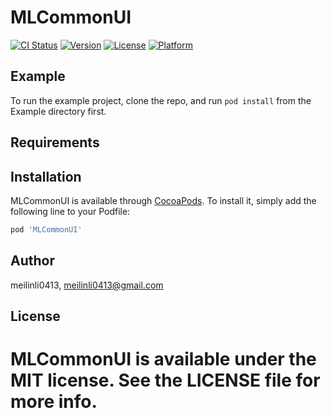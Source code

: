 # MLCommonUI

[![CI Status](https://img.shields.io/travis/meilinli0413/MLCommonUI.svg?style=flat)](https://travis-ci.org/meilinli0413/MLCommonUI)
[![Version](https://img.shields.io/cocoapods/v/MLCommonUI.svg?style=flat)](https://cocoapods.org/pods/MLCommonUI)
[![License](https://img.shields.io/cocoapods/l/MLCommonUI.svg?style=flat)](https://cocoapods.org/pods/MLCommonUI)
[![Platform](https://img.shields.io/cocoapods/p/MLCommonUI.svg?style=flat)](https://cocoapods.org/pods/MLCommonUI)

## Example

To run the example project, clone the repo, and run `pod install` from the Example directory first.

## Requirements

## Installation

MLCommonUI is available through [CocoaPods](https://cocoapods.org). To install
it, simply add the following line to your Podfile:

```ruby
pod 'MLCommonUI'
```

## Author

meilinli0413, meilinli0413@gmail.com

## License

MLCommonUI is available under the MIT license. See the LICENSE file for more info.
=======
